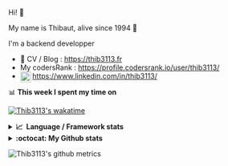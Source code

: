 Hi! 👋

My name is Thibaut, alive since 1994 🍷

I'm a backend developper

-   📝 CV / Blog : https://thib3113.fr
-   My codersRank : https://profile.codersrank.io/user/thib3113/
-   <a href="https://www.linkedin.com/in/thib3113/"><img align="left" alt="Thib3113's Linkedin" width="21px" src="https://raw.githubusercontent.com/peterthehan/peterthehan/master/assets/linkedin.svg" /></a> https://www.linkedin.com/in/thib3113/

📊 **This week I spent my time on**

[![Thib3113's wakatime](https://github-readme-stats.vercel.app/api/wakatime?username=thib3113&layout=default&theme=dracula&langs_count=6&hide_title=true&hide_border=true)](https://wakatime.com/@thib3113)

<details>
  <summary><b>📈&nbsp;&nbsp;Language&nbsp;/&nbsp;Framework stats</b></summary>
  <br/>  
  <a href='https://profile.codersrank.io/user/thib3113/'>
  <img src='http://cr-skills-chart-widget.azurewebsites.net/api/api?username=thib3113&padding=30&skills=php,batchfile,javascript,less,mysql,reactjs,scss,shell,typescript,vue'>
  </a>
</details>

<details>
  <summary><b>:octocat: My Github stats</b></summary>
  <br/>  
  
  <img src="https://github-readme-stats.vercel.app/api?username=thib3113&theme=dracula&show_icons=true&" alt="Thib3113's GitHub stats" />

<!--START_SECTION:activity-->

1. 🗣 Commented on [#7391](https://github.com/matomo-org/device-detector/issues/7391) in [matomo-org/device-detector](https://github.com/matomo-org/device-detector)
2. ❗️ Opened issue [#7391](https://github.com/matomo-org/device-detector/issues/7391) in [matomo-org/device-detector](https://github.com/matomo-org/device-detector)
3. 🗣 Commented on [#79](https://github.com/matomo-org/tracker-proxy/issues/79) in [matomo-org/tracker-proxy](https://github.com/matomo-org/tracker-proxy)
4. ❌ Closed PR [#11](https://github.com/Spailybot/matomo-tracker/pull/11) in [Spailybot/matomo-tracker](https://github.com/Spailybot/matomo-tracker)
5. ❌ Closed PR [#12](https://github.com/Spailybot/matomo-tracker/pull/12) in [Spailybot/matomo-tracker](https://github.com/Spailybot/matomo-tracker)
 <!--END_SECTION:activity-->

</details>

![Thib3113's github metrics](https://gist.githubusercontent.com/thib3113/83a96e16f8bca103f1b0e376186c66ec/raw/github-metrics.svg)
